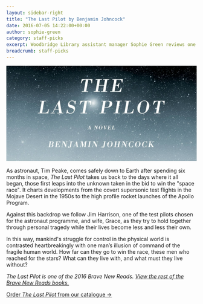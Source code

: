 ```yaml
---
layout: sidebar-right
title: "The Last Pilot by Benjamin Johncock"
date: 2016-07-05 14:22:00+00:00
author: sophie-green
category: staff-picks
excerpt: Woodbridge Library assistant manager Sophie Green reviews one of the Brave New Reads.
breadcrumb: staff-picks
---
```

![The Last Pilot by Benjamin Johncock](/images/featured/featured-the-last-pilot.jpg)

As astronaut, Tim Peake, comes safely down to Earth after spending six months in space, <cite>The Last Pilot</cite> takes us back to the days where it all began, those first leaps into the unknown taken in the bid to win the "space race". It charts developments from the covert supersonic test flights in the Mojave Desert in the 1950s to the high profile rocket launches of the Apollo Program.

Against this backdrop we follow Jim Harrison, one of the test pilots chosen for the astronaut programme, and wife, Grace, as they try to hold together through personal tragedy while their lives become less and less their own.

In this way, mankind's struggle for control in the physical world is contrasted heartbreakingly with one man’s illusion of command of the fragile human world. How far can they go to win the race, these men who reached for the stars? What can they live with, and what must they live without?

<em><cite>The Last Pilot</cite> is one of the 2016 Brave New Reads. [View the rest of the Brave New Reads books.](http://suffolklibraries.co.uk/fiction/brave-new-reads-2016)</em>

[Order <cite>The Last Pilot</cite> from our catalogue →](https://suffolk.spydus.co.uk/cgi-bin/spydus.exe/ENQ/OPAC/BIBENQ/11062514?QRY=CTIBIB%3C%20IRN(49013453)&QRYTEXT=The%20last%20pilot)
